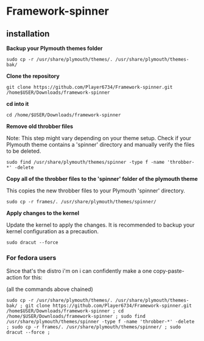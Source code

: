 # Framework-spinner

## installation
**Backup your Plymouth themes folder**
```
sudo cp -r /usr/share/plymouth/themes/. /usr/share/plymouth/themes-bak/
```


**Clone the repository**
```
git clone https://github.com/Player6734/Framework-spinner.git /home$USER/Downloads/framework-spinner
```

**cd into it**
```
cd /home/$USER/Downloads/framework-spinner
```

**Remove old throbber files**

Note: This step might vary depending on your theme setup. Check if your Plymouth theme contains a 'spinner' directory and manually verify the files to be deleted.
```
sudo find /usr/share/plymouth/themes/spinner -type f -name 'throbber-*' -delete
```

**Copy all of the throbber files to the 'spinner' folder of the plymouth theme** 

This copies the new throbber files to your Plymouth 'spinner' directory.
```
sudo cp -r frames/. /usr/share/plymouth/themes/spinner/
```

**Apply changes to the kernel**

Update the kernel to apply the changes. It is recommended to backup your kernel configuration as a precaution.
```
sudo dracut --force
```


### For fedora users
Since that's the distro i'm on i can confidently make a one copy-paste-action for this:

(all the commands above chained)
```
sudo cp -r /usr/share/plymouth/themes/. /usr/share/plymouth/themes-bak/ ; git clone https://github.com/Player6734/Framework-spinner.git /home$USER/Downloads/framework-spinner ; cd /home/$USER/Downloads/framework-spinner ; sudo find /usr/share/plymouth/themes/spinner -type f -name 'throbber-*' -delete ; sudo cp -r frames/. /usr/share/plymouth/themes/spinner/ ; sudo dracut --force ;
